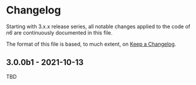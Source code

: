 # Changelog

Starting with 3.x.x release series, all notable changes applied to the
code of _n6_ are continuously documented in this file.

The format of this file is based, to much extent, on
[Keep a Changelog](https://keepachangelog.com/).


## 3.0.0b1 - 2021-10-13

TBD
